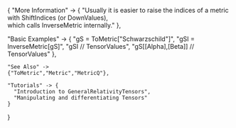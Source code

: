 {
  "More Information" -> {
   "Usually it is easier to raise the indices of a metric with ShiftIndices (or DownValues), \
which calls InverseMetric internally."
  },

  "Basic Examples" -> {
      "gS = ToMetric[\"Schwarzschild\"]",
      "gSI = InverseMetric[gS]",
      "gSI // TensorValues",
      "gS[\[Alpha],\[Beta]] // TensorValues"
    },

    "See Also" ->
    {"ToMetric","Metric","MetricQ"},

    "Tutorials" -> {
      "Introduction to GeneralRelativityTensors",
      "Manipulating and differentiating Tensors"
    }

}
